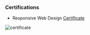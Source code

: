 ### Certifications
- Responsive Web Design [Certificate](https://www.freecodecamp.org/certification/09try/responsive-web-design)

![certificate](https://github.com/09try/freecodecamp/blob/certificates/responsive_web_design.png?raw=true)
